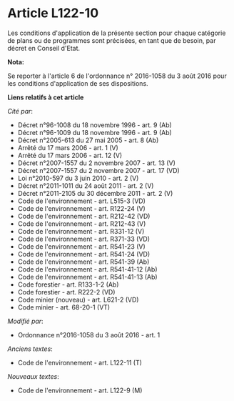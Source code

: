 # Article L122-10

Les conditions d'application de la présente section pour chaque catégorie de plans ou de programmes sont précisées, en tant
que de besoin, par décret en Conseil d'Etat.

**Nota:**

Se reporter à l'article 6 de l'ordonnance n° 2016-1058 du 3 août 2016 pour les conditions d'application de ses dispositions.

**Liens relatifs à cet article**

_Cité par_:

  - Décret n°96-1008 du 18 novembre 1996 - art. 9 (Ab)
  - Décret n°96-1009 du 18 novembre 1996 - art. 9 (Ab)
  - Décret n°2005-613 du 27 mai 2005 - art. 8 (Ab)
  - Arrêté du 17 mars 2006 - art. 1 (V)
  - Arrêté du 17 mars 2006 - art. 12 (V)
  - Décret n°2007-1557 du 2 novembre 2007 - art. 13 (V)
  - Décret n°2007-1557 du 2 novembre 2007 - art. 17 (VD)
  - Loi n°2010-597 du 3 juin 2010 - art. 2 (V)
  - Décret n°2011-1011 du 24 août 2011 - art. 2 (V)
  - Décret n°2011-2105 du 30 décembre 2011 - art. 2 (V)
  - Code de l'environnement - art. L515-3 (VD)
  - Code de l'environnement - art. R122-24 (V)
  - Code de l'environnement - art. R212-42 (VD)
  - Code de l'environnement - art. R212-43 (V)
  - Code de l'environnement - art. R331-12 (V)
  - Code de l'environnement - art. R371-33 (VD)
  - Code de l'environnement - art. R541-23 (V)
  - Code de l'environnement - art. R541-24 (VD)
  - Code de l'environnement - art. R541-39 (Ab)
  - Code de l'environnement - art. R541-41-12 (Ab)
  - Code de l'environnement - art. R541-41-13 (Ab)
  - Code forestier - art. R133-1-2 (Ab)
  - Code forestier - art. R222-2 (VD)
  - Code minier (nouveau) - art. L621-2 (VD)
  - Code minier - art. 68-20-1 (VT)

_Modifié par_:

  - Ordonnance n°2016-1058 du 3 août 2016 - art. 1

_Anciens textes_:

  - Code de l'environnement - art. L122-11 (T)

_Nouveaux textes_:

  - Code de l'environnement - art. L122-9 (M)
